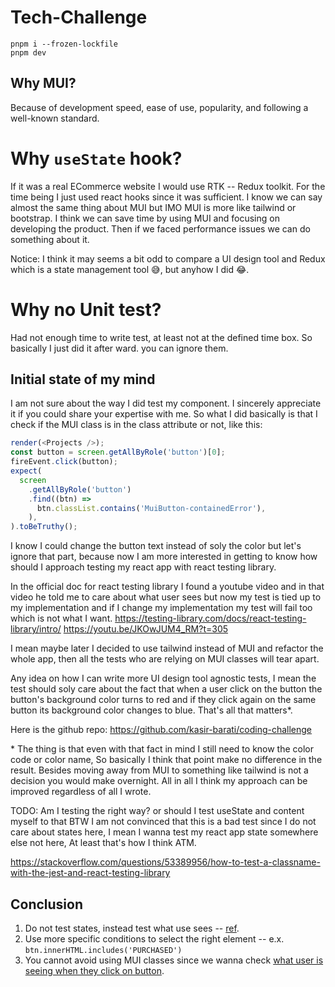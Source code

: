 # Tech-Challenge

```
pnpm i --frozen-lockfile
pnpm dev
```

## Why MUI?

Because of development speed, ease of use, popularity, and following a well-known standard.

# Why `useState` hook?

If it was a real ECommerce website I would use RTK -- Redux toolkit. For the time being I just used react hooks since it was sufficient. I know we can say almost the same thing about MUI but IMO MUI is more like tailwind or bootstrap. I think we can save time by using MUI and focusing on developing the product. Then if we faced performance issues we can do something about it.

Notice: I think it may seems a bit odd to compare a UI design tool and Redux which is a state management tool :sweat_smile:, but anyhow I did :joy:.

# Why no Unit test?

Had not enough time to write test, at least not at the defined time box. So basically I just did it after ward. you can ignore them.

## Initial state of my mind

I am not sure about the way I did test my component. I sincerely appreciate it if you could share your expertise with me. So what I did basically is that I check if the MUI class is in the class attribute or not, like this:

```ts
render(<Projects />);
const button = screen.getAllByRole('button')[0];
fireEvent.click(button);
expect(
  screen
    .getAllByRole('button')
    .find((btn) =>
      btn.classList.contains('MuiButton-containedError'),
    ),
).toBeTruthy();
```

I know I could change the button text instead of soly the color but let's ignore that part, because now I am more interested in getting to know how should I approach testing my react app with react testing library.

In the official doc for react testing library I found a youtube video and in that video he told me to care about what user sees but now my test is tied up to my implementation and if I change my implementation my test will fail too which is not what I want.
<https://testing-library.com/docs/react-testing-library/intro/>
<https://youtu.be/JKOwJUM4_RM?t=305>

I mean maybe later I decided to use tailwind instead of MUI and refactor the whole app, then all the tests who are relying on MUI classes will tear apart.

Any idea on how I can write more UI design tool agnostic tests, I mean the test should soly care about the fact that when a user click on the button the button's background color turns to red and if they click again on the same button its background color changes to blue. That's all that matters\*.

Here is the github repo: <https://github.com/kasir-barati/coding-challenge>

\* The thing is that even with that fact in mind I still need to know the color code or color name, So basically I think that point make no difference in the result. Besides moving away from MUI to something like tailwind is not a decision you would make overnight. All in all I think my approach can be improved regardless of all I wrote.

TODO: Am I testing the right way? or should I test useState and content myself to that BTW I am not convinced that this is a bad test since I do not care about states here, I mean I wanna test my react app state somewhere else not here, At least that's how I think ATM.

https://stackoverflow.com/questions/53389956/how-to-test-a-classname-with-the-jest-and-react-testing-library

## Conclusion

1. Do not test states, instead test what use sees -- [ref](https://stackoverflow.com/a/60109830/8784518).
2. Use more specific conditions to select the right element -- e.x. `btn.innerHTML.includes('PURCHASED')`
3. You cannot avoid using MUI classes since we wanna check [what user is seeing when they click on button](https://youtu.be/JKOwJUM4_RM?t=305).
